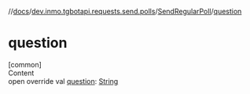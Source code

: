 //[docs](../../../index.md)/[dev.inmo.tgbotapi.requests.send.polls](../index.md)/[SendRegularPoll](index.md)/[question](question.md)



# question  
[common]  
Content  
open override val [question](question.md): [String](https://kotlinlang.org/api/latest/jvm/stdlib/kotlin/-string/index.html)  



